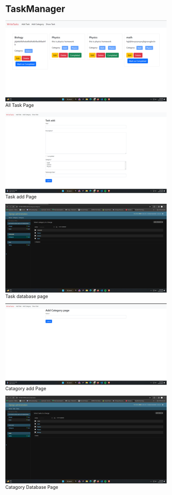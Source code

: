 # TaskManager

<p><img src="mainPage.png">All Task  Page</p>
<p><img src="TaskADD.png">Task add Page</p>
<p><img src="PostDATABASE.png ">Task database page</p>
<p><img src="CAtegoryADD.png ">Catagory add Page</p>
<p><img src="CatagoryDATABASE.png ">Catagory Database Page</p>
